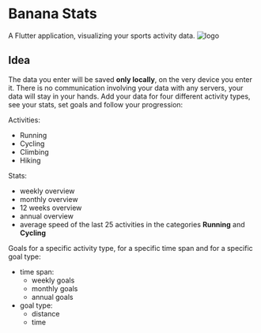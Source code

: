 # Banana Stats

A Flutter application, visualizing your sports activity data. 
![logo](https://github.com/luuuuk/datavisualizationapp/tree/develop/assets/banana_icon.png "Banana Stats Logo")

## Idea

The data you enter will be saved **only locally**, on the very device you enter it. There is no communication involving your data with any servers, your data will stay in your hands.
Add your data for four different activity types, see your stats, set goals and follow your progression:

Activities:
- Running
- Cycling
- Climbing
- Hiking

Stats:
- weekly overview
- monthly overview
- 12 weeks overview
- annual overview
- average speed of the last 25 activities in the categories **Running** and **Cycling**

Goals for a specific activity type, for a specific time span and for a specific goal type:
- time span:
  - weekly goals
  - monthly goals
  - annual goals
- goal type:
  - distance
  - time
